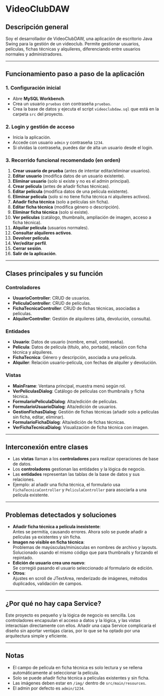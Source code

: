 # VideoClubDAW

## Descripción general

Soy el desarrollador de VideoClubDAW, una aplicación de escritorio Java Swing para la gestión de un videoclub. Permite gestionar usuarios, películas, fichas técnicas y alquileres, diferenciando entre usuarios normales y administradores.

---

## Funcionamiento paso a paso de la aplicación

### 1. Configuración inicial
- Abre **MySQL Workbench**.
- Crea un usuario `pruebas` con contraseña `pruebas`.
- Crea la base de datos y ejecuta el script `videoclubdaw.sql` que está en la carpeta `src` del proyecto.

### 2. Login y gestión de acceso
- Inicia la aplicación.
- Accede con usuario `admin` y contraseña `1234`.
- Si olvidas la contraseña, puedes dar de alta un usuario desde el login. 

### 3. Recorrido funcional recomendado (en orden)
1. **Crear usuario de prueba** (antes de intentar editar/eliminar usuarios).
2. **Editar usuario** (modifica datos de un usuario existente).
3. **Eliminar usuario** (solo si existe y no es el admin principal).
4. **Crear película** (antes de añadir fichas técnicas).
5. **Editar película** (modifica datos de una película existente).
6. **Eliminar película** (solo si no tiene ficha técnica ni alquileres activos).
7. **Añadir ficha técnica** (solo a películas sin ficha).
8. **Editar ficha técnica** (modifica género o descripción).
9. **Eliminar ficha técnica** (solo si existe).
10. **Ver películas** (catálogo, thumbnails, ampliación de imagen, acceso a ficha técnica).
11. **Alquilar película** (usuarios normales).
12. **Consultar alquileres activos**.
13. **Devolver película**.
14. **Ver/editar perfil**.
15. **Cerrar sesión**.
16. **Salir de la aplicación**.

---

## Clases principales y su función

### Controladores
- **UsuarioController**: CRUD de usuarios.
- **PeliculaController**: CRUD de películas.
- **FichaTecnicaController**: CRUD de fichas técnicas, asociadas a películas.
- **AlquilerController**: Gestión de alquileres (alta, devolución, consulta).

### Entidades
- **Usuario**: Datos de usuario (nombre, email, contraseña).
- **Pelicula**: Datos de película (título, año, portada), relación con ficha técnica y alquileres.
- **FichaTecnica**: Género y descripción, asociada a una película.
- **Alquiler**: Relación usuario-película, con fechas de alquiler y devolución.

### Vistas
- **MainFrame**: Ventana principal, muestra menú según rol.
- **VerPeliculasDialog**: Catálogo de películas con thumbnails y ficha técnica.
- **FormularioPeliculaDialog**: Alta/edición de películas.
- **FormularioUsuarioDialog**: Alta/edición de usuarios.
- **GestionFichasDialog**: Gestión de fichas técnicas (añadir solo a películas sin ficha, editar, eliminar).
- **FormularioFichaDialog**: Alta/edición de fichas técnicas.
- **VerFichaTecnicaDialog**: Visualización de ficha técnica con imagen.

---

## Interconexión entre clases

- Las **vistas** llaman a los **controladores** para realizar operaciones de base de datos.
- Los **controladores** gestionan las entidades y la lógica de negocio.
- Las **entidades** representan las tablas de la base de datos y sus relaciones.
- Ejemplo: al añadir una ficha técnica, el formulario usa `FichaTecnicaController` y `PeliculaController` para asociarla a una película existente.

---

## Problemas detectados y soluciones

- **Añadir ficha técnica a película inexistente**:  
  Antes se permitía, causando errores. Ahora solo se puede añadir a películas ya existentes y sin ficha.
- **Imagen no visible en ficha técnica**:  
  Problemas de mayúsculas/minúsculas en nombres de archivo y layouts. Solucionado usando el mismo código que para thumbnails y forzando el repintado.
- **Edición de usuario crea uno nuevo**:  
  Se corregió pasando el usuario seleccionado al formulario de edición.
- **Otros**:  
  Ajustes en scroll de JTextArea, renderizado de imágenes, métodos duplicados, validación de campos.

---

## ¿Por qué no hay capa Service?

Este proyecto es pequeño y la lógica de negocio es sencilla. Los controladores encapsulan el acceso a datos y la lógica, y las vistas interactúan directamente con ellos. Añadir una capa Service complicaría el diseño sin aportar ventajas claras, por lo que se ha optado por una arquitectura simple y eficiente.

---
## Notas

- El campo de película en ficha técnica es solo lectura y se rellena automáticamente al seleccionar la película.
- Solo se puede añadir ficha técnica a películas existentes y sin ficha.
- Las imágenes deben estar en `/img/` dentro de `src/main/resources`.
- El admin por defecto es `admin/1234`.



